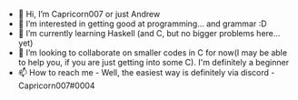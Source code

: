 - 👋 Hi, I’m Capricorn007 or just Andrew
- 👀 I’m interested in getting good at programming... and grammar :D
- 🌱 I’m currently learning Haskell (and C, but no bigger problems here... yet)
- 💞️ I’m looking to collaborate on smaller codes in C for now(I may be able to help you, if you are just getting into some C). I'm definitely a beginner
- 📫 How to reach me - Well, the easiest way is definitely via discord - Capricorn007#0004
